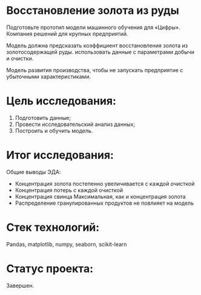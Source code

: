 # Восстановление золота из руды
Подготовьте прототип модели машинного обучения для «Цифры». Компания решений для крупных предприятий.

Модель должна предсказать коэффициент восстановления золота из золотосодержащей руды. использовать данные с параметрами добычи и очистки.

Модель развития производства, чтобы не запускать предприятие с убыточными характеристиками.

# Цель исследования:
1. Подготовить данные;
2. Провести исследовательский анализ данных;
3. Построить и обучить модель.
# Итог исследования:
Общие выводы ЭДА:

- Концентрация золота постепенно увеличивается с каждой очисткой
- Концентрация потерь с каждой очисткой
- Концентрация свинца Максимальная, как и концентрация золота
- Распределение гранулированных продуктов не повлияет на модель

# Стек технологий:
Pandas, matplotlib, numpy, seaborn, scikit-learn

# Статус проекта:
Завершен.

